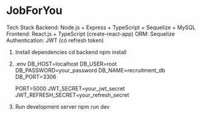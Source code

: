 # JobForYou

Tech Stack
  Backend: Node.js + Express + TypeScript + Sequelize + MySQL
  Frontend: React.js + TypeScript (create-react-app)
  ORM: Sequelize
  Authentication: JWT (có refresh token)

1. Install dependencies
   cd backend
   npm install

2. .env
   DB_HOST=localhost
   DB_USER=root
   DB_PASSWORD=your_password
   DB_NAME=recruitment_db
   DB_PORT=3306

   PORT=5000
   JWT_SECRET=your_jwt_secret
   JWT_REFRESH_SECRET=your_refresh_secret

3. Run development server
   npm run dev
